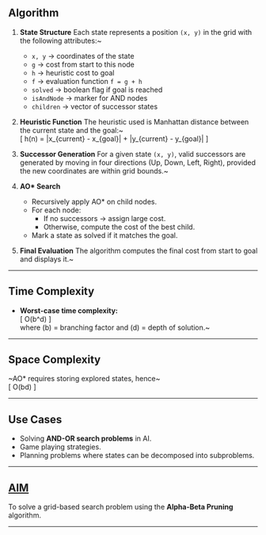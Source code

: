 
## Algorithm

1. **State Structure**
   Each state represents a position `(x, y)` in the grid with the following attributes:~  
   - `x, y` → coordinates of the state  
   - `g` → cost from start to this node  
   - `h` → heuristic cost to goal  
   - `f` → evaluation function `f = g + h`  
   - `solved` → boolean flag if goal is reached  
   - `isAndNode` → marker for AND nodes  
   - `children` → vector of successor states  

2. **Heuristic Function**
   The heuristic used is Manhattan distance between the current state and the goal:~  
   \[
   h(n) = |x_{current} - x_{goal}| + |y_{current} - y_{goal}|
   \]  

3. **Successor Generation**
   For a given state `(x, y)`, valid successors are generated by moving in four directions (Up, Down, Left, Right), provided the new coordinates are within grid bounds.~  

4. **AO\* Search**
   - Recursively apply AO\* on child nodes.  
   - For each node:  
     - If no successors → assign large cost.  
     - Otherwise, compute the cost of the best child.  
   - Mark a state as solved if it matches the goal.  

5. **Final Evaluation**
   The algorithm computes the final cost from start to goal and displays it.~  

---

## Time Complexity
- **Worst-case time complexity:**  
  \[
  O(b^d)
  \]  
  where \(b\) = branching factor and \(d\) = depth of solution.~  

---

## Space Complexity
~AO\* requires storing explored states, hence~  
\[
O(bd)
\]  

---

## Use Cases
- Solving **AND-OR search problems** in AI.  
- Game playing strategies.  
- Planning problems where states can be decomposed into subproblems.  

---

## <u>AIM</u>
To solve a grid-based search problem using the **Alpha-Beta Pruning** algorithm.  

---
